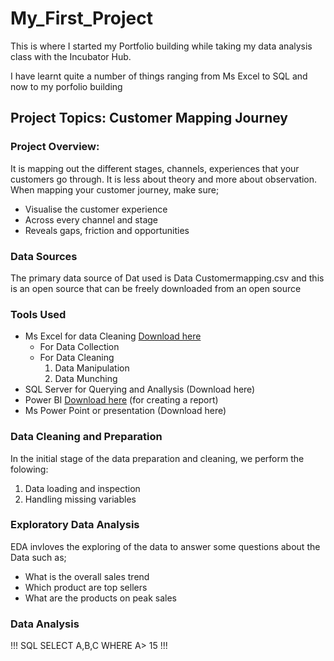 # My_First_Project
This is where I started my Portfolio building while taking my data analysis class with the Incubator Hub. 

I have learnt quite a number of things ranging from Ms Excel to SQL and now to my porfolio building

## Project Topics: Customer Mapping Journey

### Project Overview: 

It is mapping out the different stages, channels, experiences that your customers go through. It is less about theory and more about observation.
When mapping your customer journey, make sure;

- Visualise the customer experience
- Across every channel and stage
- Reveals gaps, friction and opportunities

### Data Sources

The primary data source of Dat used is Data Customermapping.csv and this is an open source that can be freely downloaded from an open source

### Tools Used
- Ms Excel for data Cleaning [Download here](https://www.microsoft.com)
    - For Data Collection
    - For Data Cleaning
      1. Data Manipulation
      2. Data Munching
- SQL Server for Querying and Anallysis (Download here)
- Power BI [Download here](https://www.microsoft.com/en-us/download/details.aspx?id=58494&msockid=1baf981cbe266e163f348ac7bf326fbe) (for creating a report)
- Ms Power Point or presentation (Download here)

### Data Cleaning and Preparation
In the initial stage of the data preparation and cleaning, we perform the folowing:
1. Data loading and inspection
2. Handling missing variables

### Exploratory Data Analysis
EDA invloves the exploring of the data to answer some questions about the Data such as;
- What is the overall sales trend
- Which product are top sellers
- What are the products on peak sales

### Data Analysis

 !!! SQL
SELECT A,B,C
WHERE A> 15
!!!
